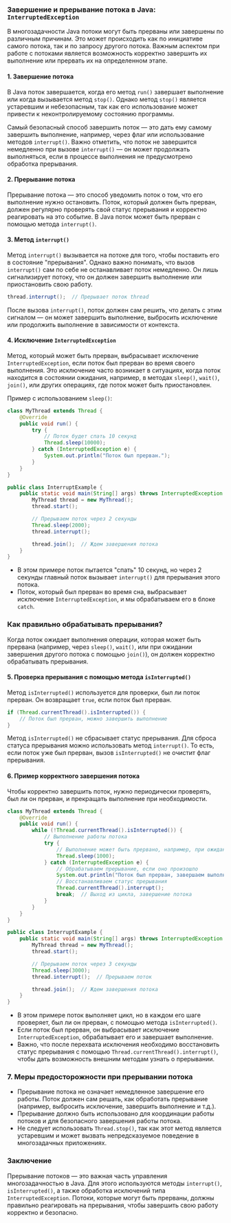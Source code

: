 ### Завершение и прерывание потока в Java: `InterruptedException`

В многозадачности Java потоки могут быть прерваны или завершены по различным причинам. Это может происходить как по инициативе самого потока, так и по запросу другого потока. Важным аспектом при работе с потоками является возможность корректно завершить их выполнение или прервать их на определенном этапе.

#### 1. Завершение потока

В Java поток завершается, когда его метод `run()` завершает выполнение или когда вызывается метод `stop()`. Однако метод `stop()` является устаревшим и небезопасным, так как его использование может привести к неконтролируемому состоянию программы.

Самый безопасный способ завершить поток — это дать ему самому завершить выполнение, например, через флаг или использование методов `interrupt()`. Важно отметить, что поток не завершится немедленно при вызове `interrupt()` — он может продолжать выполняться, если в процессе выполнения не предусмотрено обработка прерывания.

#### 2. Прерывание потока

Прерывание потока — это способ уведомить поток о том, что его выполнение нужно остановить. Поток, который должен быть прерван, должен регулярно проверять свой статус прерывания и корректно реагировать на это событие. В Java поток может быть прерван с помощью метода `interrupt()`.

#### 3. Метод `interrupt()`

Метод `interrupt()` вызывается на потоке для того, чтобы поставить его в состояние "прерывания". Однако важно понимать, что вызов `interrupt()` сам по себе не останавливает поток немедленно. Он лишь сигнализирует потоку, что он должен завершить выполнение или приостановить свою работу.

```java
thread.interrupt();  // Прерывает поток thread
```

После вызова `interrupt()`, поток должен сам решить, что делать с этим сигналом — он может завершить выполнение, выбросить исключение или продолжить выполнение в зависимости от контекста.

#### 4. Исключение `InterruptedException`

Метод, который может быть прерван, выбрасывает исключение `InterruptedException`, если поток был прерван во время своего выполнения. Это исключение часто возникает в ситуациях, когда поток находится в состоянии ожидания, например, в методах `sleep()`, `wait()`, `join()`, или других операциях, где поток может быть приостановлен.

Пример с использованием `sleep()`:

```java
class MyThread extends Thread {
    @Override
    public void run() {
        try {
            // Поток будет спать 10 секунд
            Thread.sleep(10000);
        } catch (InterruptedException e) {
            System.out.println("Поток был прерван.");
        }
    }
}

public class InterruptExample {
    public static void main(String[] args) throws InterruptedException {
        MyThread thread = new MyThread();
        thread.start();

        // Прерываем поток через 2 секунды
        Thread.sleep(2000);
        thread.interrupt();

        thread.join();  // Ждем завершения потока
    }
}
```

- В этом примере поток пытается "спать" 10 секунд, но через 2 секунды главный поток вызывает `interrupt()` для прерывания этого потока.
- Поток, который был прерван во время сна, выбрасывает исключение `InterruptedException`, и мы обрабатываем его в блоке `catch`.

### Как правильно обрабатывать прерывания?

Когда поток ожидает выполнения операции, которая может быть прервана (например, через `sleep()`, `wait()`, или при ожидании завершения другого потока с помощью `join()`), он должен корректно обрабатывать прерывания.

#### 5. Проверка прерывания с помощью метода `isInterrupted()`

Метод `isInterrupted()` используется для проверки, был ли поток прерван. Он возвращает `true`, если поток был прерван.

```java
if (Thread.currentThread().isInterrupted()) {
    // Поток был прерван, можно завершить выполнение
}
```

Метод `isInterrupted()` не сбрасывает статус прерывания. Для сброса статуса прерывания можно использовать метод `interrupt()`. То есть, если поток уже был прерван, вызов `isInterrupted()` не очистит флаг прерывания.

#### 6. Пример корректного завершения потока

Чтобы корректно завершить поток, нужно периодически проверять, был ли он прерван, и прекращать выполнение при необходимости.

```java
class MyThread extends Thread {
    @Override
    public void run() {
        while (!Thread.currentThread().isInterrupted()) {
            // Выполнение работы потока
            try {
                // Выполнение может быть прервано, например, при ожидании
                Thread.sleep(1000);
            } catch (InterruptedException e) {
                // Обрабатываем прерывание, если оно произошло
                System.out.println("Поток был прерван, завершаем выполнение.");
                // Восстанавливаем статус прерывания
                Thread.currentThread().interrupt();
                break;  // Выход из цикла, завершение потока
            }
        }
    }
}

public class InterruptExample {
    public static void main(String[] args) throws InterruptedException {
        MyThread thread = new MyThread();
        thread.start();

        // Прерываем поток через 3 секунды
        Thread.sleep(3000);
        thread.interrupt();  // Прерываем поток

        thread.join();  // Ждем завершения потока
    }
}
```

- В этом примере поток выполняет цикл, но в каждом его шаге проверяет, был ли он прерван, с помощью метода `isInterrupted()`.
- Если поток был прерван, он выбрасывает исключение `InterruptedException`, обрабатывает его и завершает выполнение.
- Важно, что после перехвата исключения необходимо восстановить статус прерывания с помощью `Thread.currentThread().interrupt()`, чтобы дать возможность внешним методам узнать о прерывании.

### 7. Меры предосторожности при прерывании потока

- Прерывание потока не означает немедленное завершение его работы. Поток должен сам решать, как обработать прерывание (например, выбросить исключение, завершить выполнение и т.д.).
- Прерывание должно быть использовано для координации работы потоков и для безопасного завершения работы потока.
- Не следует использовать `Thread.stop()`, так как этот метод является устаревшим и может вызвать непредсказуемое поведение в многозадачных приложениях.

### Заключение

Прерывание потоков — это важная часть управления многозадачностью в Java. Для этого используются методы `interrupt()`, `isInterrupted()`, а также обработка исключений типа `InterruptedException`. Потоки, которые могут быть прерваны, должны правильно реагировать на прерывания, чтобы завершить свою работу корректно и безопасно.
